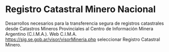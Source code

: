 # Registro Catastral Minero Nacional
Desarrollos necesarios para la transferencia segura de registros catastrales desde Catastros Mineros Provinciales al Centro de Información Minera Argentino (C.I.M.A.).
Web C.I.M.A. https://sig.se.gob.ar/visor/visorMineria.php seleccionar Registro Catastral Minero.
